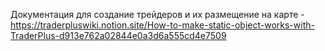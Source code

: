Документация для создание трейдеров и их размещение на карте - https://traderpluswiki.notion.site/How-to-make-static-object-works-with-TraderPlus-d913e762a02844e0a3d6a555cd4e7509